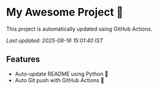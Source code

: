 # My Awesome Project 🚀

This project is automatically updated using GitHub Actions.

_Last updated: 2025-08-16 15:01:40 IST_

## Features
- Auto-update README using Python 🐍
- Auto Git push with GitHub Actions 🤖
